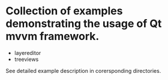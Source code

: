 # Collection of examples demonstrating the usage of Qt mvvm framework.

+ layereditor
+ treeviews

See detailed example description in corersponding directories.


